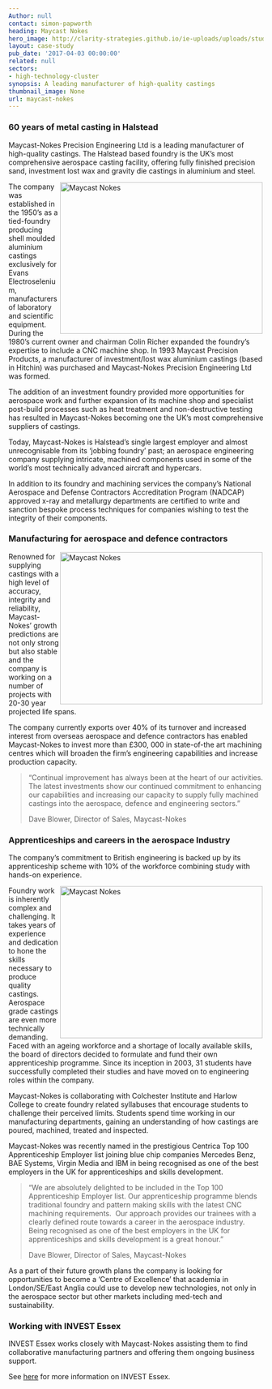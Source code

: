 ```yaml
---
Author: null
contact: simon-papworth
heading: Maycast Nokes
hero_image: http://clarity-strategies.github.io/ie-uploads/uploads/studies/aa_015_maycast_nokes_24_1980.jpg
layout: case-study
pub_date: '2017-04-03 00:00:00'
related: null
sectors:
- high-technology-cluster
synopsis: A leading manufacturer of high-quality castings
thumbnail_image: None
url: maycast-nokes
---
```


<h3>60 years of metal casting in Halstead</h3><p>Maycast-Nokes Precision Engineering Ltd is a leading manufacturer of high-quality castings. The Halstead based foundry is the UK’s most comprehensive aerospace casting facility, offering fully finished precision sand, investment lost wax and gravity die castings in aluminium and steel.</p><p><img alt='Maycast Nokes' src='//clarity-strategies.github.io/ie-uploads/uploads/studies/20170306_142959_400.jpg' style='width: 400px; height: 299px; margin-left: 2px; margin-right: 2px; float: right;'/></p><p>The company was established in the 1950’s as a tied-foundry producing shell moulded aluminium castings exclusively for Evans Electroselenium, manufacturers of laboratory and scientific equipment. During the 1980’s current owner and chairman Colin Richer expanded the foundry’s expertise to include a CNC machine shop. In 1993 Maycast Precision Products, a manufacturer of investment/lost wax aluminium castings (based in Hitchin) was purchased and Maycast-Nokes Precision Engineering Ltd was formed.</p><p>The addition of an investment foundry provided more opportunities for aerospace work and further expansion of its machine shop and specialist post-build processes such as heat treatment and non-destructive testing has resulted in Maycast-Nokes becoming one the UK’s most comprehensive suppliers of castings.</p><p>Today, Maycast-Nokes is Halstead’s single largest employer and almost unrecognisable from its ‘jobbing foundry’ past; an aerospace engineering company supplying intricate, machined components used in some of the world’s most technically advanced aircraft and hypercars.</p><p>In addition to its foundry and machining services the company’s National Aerospace and Defense Contractors Accreditation Program (NADCAP) approved x-ray and metallurgy departments are certified to write and sanction bespoke process techniques for companies wishing to test the integrity of their components.</p><h3>Manufacturing for aerospace and defence contractors</h3><p><img alt='Maycast Nokes' src='//clarity-strategies.github.io/ie-uploads/uploads/studies/20170221_081830_400.jpg' style='width: 400px; height: 300px; margin-left: 2px; margin-right: 2px; float: right;'/>Renowned for supplying castings with a high level of accuracy, integrity and reliability, Maycast-Nokes’ growth predictions are not only strong but also stable and the company is working on a number of projects with 20-30 year projected life spans.</p><p>The company currently exports over 40% of its turnover and increased interest from overseas aerospace and defence contractors has enabled Maycast-Nokes to invest more than £300, 000 in state-of-the art machining centres which will broaden the firm’s engineering capabilities and increase production capacity.</p><blockquote><p>“Continual improvement has always been at the heart of our activities. The latest investments show our continued commitment to enhancing our capabilities and increasing our capacity to supply fully machined castings into the aerospace, defence and engineering sectors.”</p><p>Dave Blower, Director of Sales, Maycast-Nokes</p></blockquote><h3>Apprenticeships and careers in the aerospace Industry</h3><p>The company’s commitment to British engineering is backed up by its apprenticeship scheme with 10% of the workforce combining study with hands-on experience.</p><p><img alt='Maycast Nokes' src='//clarity-strategies.github.io/ie-uploads/uploads/studies/aa_015_maycast_nokes_223_400.jpg' style='width: 400px; height: 300px; margin-left: 2px; margin-right: 2px; float: right;'/>Foundry work is inherently complex and challenging. It takes years of experience and dedication to hone the skills necessary to produce quality castings. Aerospace grade castings are even more technically demanding. Faced with an ageing workforce and a shortage of locally available skills, the board of directors decided to formulate and fund their own apprenticeship programme. Since its inception in 2003, 31 students have successfully completed their studies and have moved on to engineering roles within the company.</p><p>Maycast-Nokes is collaborating with Colchester Institute and Harlow College to create foundry related syllabuses that encourage students to challenge their perceived limits. Students spend time working in our manufacturing departments, gaining an understanding of how castings are poured, machined, treated and inspected.</p><p>Maycast-Nokes was recently named in the prestigious Centrica Top 100 Apprenticeship Employer list joining blue chip companies Mercedes Benz, BAE Systems, Virgin Media and IBM in being recognised as one of the best employers in the UK for apprenticeships and skills development.</p><blockquote><p>“We are absolutely delighted to be included in the Top 100 Apprenticeship Employer list. Our apprenticeship programme blends traditional foundry and pattern making skills with the latest CNC machining requirements.  Our approach provides our trainees with a clearly defined route towards a career in the aerospace industry. Being recognised as one of the best employers in the UK for apprenticeships and skills development is a great honour.”</p><p>Dave Blower, Director of Sales, Maycast-Nokes</p></blockquote><p>As a part of their future growth plans the company is looking for opportunities to become a ‘Centre of Excellence’ that academia in London/SE/East Anglia could use to develop new technologies, not only in the aerospace sector but other markets including med-tech and sustainability.</p><h3>Working with INVEST Essex</h3><p>INVEST Essex works closely with Maycast-Nokes assisting them to find collaborative manufacturing partners and offering them ongoing business support.</p><p>See <a href='http://investessex.co.uk/' target='_blank'>here</a> for more information on INVEST Essex.</p>